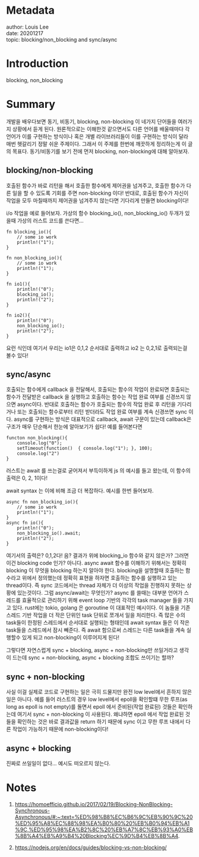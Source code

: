 # Metadata 
author: Louis Lee   
date: 20201217  
topic: blocking/non_blocking and sync/async
# Introduction

blocking, non_blocking
# Summary

개발을 배우다보면 동기, 비동기, blocking, non-blocking 이 네가지 단어들을 여러가지 상황에서 듣게 된다. 원론적으로는 이해한것 같으면서도
다른 언어를 배울때마다 각 언어가 이를 구현하는 방식이나 혹은 개별 라이브러리들이 이를 구현하는 방식이 달라 매번 헷갈리기 정말 쉬운 주제이다. 그래서
이 주제를 한번에 깨끗하게 정리하는게 이 글의 목표다. 동기/비동기를 보기 전에 먼저 blocking, non-blocking에 대해 알아보자. 

## blocking/non-blocking

호출된 함수가 바로 리턴을 해서 호출한 함수에게 제어권을 넘겨주고, 호출한 함수가 다른 일을 할 수 있도록 기회를 주면 non-blocking 이다!
반대로, 호출된 함수가 자신이 작업을 모두 마칠때까지 제어권을 넘겨주지 않는다면 기다리게 만들면 blocking이다!

i/o 작업을 예로 들어보자. 가상의 함수 blocking_io(), non_blocking_io() 두개가 있을때 가상의 러스트 코드를 쓴다면...
```
fn blocking_io(){
    // some io work
    println!("1");
}

fn non_blocking_io(){
    // some io work
    println!("1");
}

fn io1(){
    println!("0"); 
    blocking_io();
    println!("2");
}

fn io2(){
    println!("0"); 
    non_blocking_io();
    println!("2");
}
```
요런 식인데 여기서 우리는 io1은 0,1,2 순서대로 출력하고 io2 는 0,2,1로 출력되는걸 볼수 있다! 

## sync/async

호출되는 함수에게 callback 을 전달해서, 호출되는 함수의 작업이 완료되면 호출되는 함수가 전달받은 callback 을 실행하고 호출하는 함수는 작업 완료 여부를 신경쓰지 않으면 async이다. 반대로 호출하는 함수가 호출되는 함수의 작업 완료 후 리턴을 기다리거나 또는 호출되는 함수로부터 리턴 받더라도 작업 완료 여부를 계속 신경쓰면 sync 이다. 
async를 구현하는 방식은 대표적으로 callback, await 구문이 있는데 callback은 구조가 매우 단순해서 한눈에 알아보기가 쉽다! 
예를 들어본다면 

```
functon non_blocking(){
    console.log("0"); 
    setTimeout(function()  { console.log("1"); }, 100); 
    console.log("2")
}

```
러스트는 await 를 쓰는걸로 굳어져서 부득이하게 js 의 예시를 들고 왔는데, 이 함수의 출력은 0, 2, 1이다! 

await syntax 는 이에 비해 조금 더 복잡하다. 
예시를 한번 들어보자. 

```
async fn non_blocking_io(){
    // some io work
    println!("1");
}
async fn io(){
    println!("0"); 
    non_blocking_io().await;
    println!("2");
}
```

여기서의 출력은? 0,1,2다! 음? 결과가 위에 blocking_io 함수와 같지 않은가? 그러면 이건 blocking code 인가? 아니다. async await 함수를 이해하기 위해서는 정확히 blocking 이 무엇을 blocking 하는지 알아야 한다. blocking을 설명할때 호출하는 함수라고 위에서 정의했는데 정확히 표현을 하자면 호출하는 함수를 실행하고 있는 thread이다. 즉 sync 코드에서는 thread 자체가 더 이상의 작업을 진행하지 못하는 상황에 있는것이다. 그럼 async/await는 무엇인가? async 를 쓸때는 대부분 언어가 스레드를 효율적으로 관리하기 위해 event loop 기반의 각각의 task manager 들을 가지고 있다. rust에는 tokio, golang 은 goroutine 이 대표적인 예시이다. 이 놈들을 기존 스레드 기반 작업을 더 작은 단위인 task 단위로 쪼개서 일을 처리한다. 즉 많은 수의 task들이 한정된 스레드에서 순서대로 실행되는 형태인데 await syntax 들은 이 작은 task들을 스레드에서 잠시 빼준다. 즉 await 함으로써 스레드는 다른 task들을 계속 실행할수 있게 되고 non-blocking이 이루어지게 된다! 

그렇다면 자연스럽게 sync + blocking, async + non-blocking만 쓰일거라고 생각이 드는데 sync + non-blocking, async + blocking 조합도 쓰이기는 할까?

## sync + non-blocking

사실 이걸 실제로 코드로 구현하는 일은 극히 드물지만 완전 low level에서 흔하지 않은 일은 아니다. 예를 들어 러스트의 경우 low level에서 epoll을 확인할떄 무한 루프(as long as epoll is not empty)를 돌면서 epoll 에서 준비된(작업 완료된) 것들은 확인하는데 여기서 sync + non-blocking 이 사용된다. 왜냐하면 epoll 에서 작업 완료된 것들을 확인하는 것은 바로 결과값을 return 하기 때문에 sync 이고 무한 루프 내에서 다른 작업이 가능하기 때문에 non-blocking이다!

## async + blocking

진짜로 쓰일일이 없다... 예시도 떠오르지 않는다. 

# Notes 

1. https://homoefficio.github.io/2017/02/19/Blocking-NonBlocking-Synchronous-Asynchronous/#:~:text=%ED%98%B8%EC%B6%9C%EB%90%9C%20%ED%95%A8%EC%88%98%EA%B0%80%20%EB%B0%94%EB%A1%9C,%ED%95%98%EA%B2%8C%20%EB%A7%8C%EB%93%A0%EB%8B%A4%EB%A9%B4%20Blocking%EC%9D%B4%EB%8B%A4.  

2. https://nodejs.org/en/docs/guides/blocking-vs-non-blocking/
